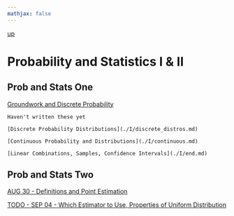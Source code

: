 ```yaml
---
mathjax: false
---
```


[up](../../index.md)

# Probability and Statistics I & II

## Prob and Stats One

[Groundwork and Discrete Probability](./notes-ps1/intro.md)

```
Haven't written these yet

[Discrete Probability Distributions](./I/discrete_distros.md)

[Continuous Probability and Distributions](./I/continuous.md)

[Linear Combinations, Samples, Confidence Intervals](./I/end.md)
```
## Prob and Stats Two

[AUG 30 - Definitions and Point Estimation](./notes/AUG30.md)

[TODO - SEP 04 - Which Estimator to Use, Properties of Uniform Distribution](./notes/SEP04.md)

